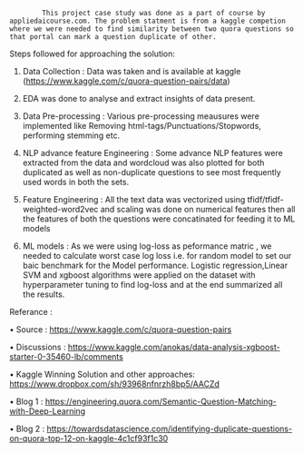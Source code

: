 			This project case study was done as a part of course by appliedaicourse.com. The problem statment is from a kaggle competion where we were needed to find similarity between two quora questions so that portal can mark a question duplicate of other.

Steps followed for approaching the solution:

1. Data Collection : Data was taken and is available at kaggle (https://www.kaggle.com/c/quora-question-pairs/data)

2. EDA was done to analyse and extract insights of data present.

3. Data Pre-processing : Various pre-processing meausures were implemented like Removing html-tags/Punctuations/Stopwords, performing stemming etc.

4. NLP advance feature Engineering : Some advance NLP features were extracted from the data and wordcloud was also plotted for both duplicated as well as non-duplicate questions to see most frequently used words in both the sets.

5. Feature Engineering : All the text data was vectorized using tfidf/tfidf-weighted-word2vec and scaling was done on numerical features then all the features of both the questions were concatinated for feeding it to ML models

6. ML models : As we were using log-loss as peformance matric , we needed to calculate worst case log loss i.e. for random model to set our baic benchmark for the Model performance. Logistic regression,Linear SVM and xgboost algorithms were applied on the dataset with hyperparameter tuning to find log-loss and at the end summarized all the results.

Referance :

• Source : 
https://www.kaggle.com/c/quora-question-pairs

• Discussions :
https://www.kaggle.com/anokas/data-analysis-xgboost-starter-0-35460-lb/comments

• Kaggle Winning Solution and other approaches:
https://www.dropbox.com/sh/93968nfnrzh8bp5/AACZd

• Blog 1 : 
https://engineering.quora.com/Semantic-Question-Matching-with-Deep-Learning

• Blog 2 : 
https://towardsdatascience.com/identifying-duplicate-questions-on-quora-top-12-on-kaggle-4c1cf93f1c30
